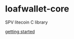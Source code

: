 # loafwallet-core
SPV litecoin C library

[getting started](https://github.com/breadwallet/breadwallet-core/wiki)
